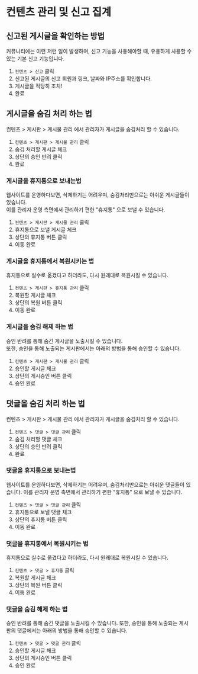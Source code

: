 # 컨텐츠 관리 및 신고 집계

## 신고된 게시글을 확인하는 방법

커뮤니티에는 이런 저런 일이 발생하며, 신고 기능을 사용해야할 때, 유용하게 사용할 수 있는 기본 신고 기능입니다.

1. `컨텐츠 > 신고` 클릭
2. 신고된 게시글의 신고 회원과 링크, 날짜와 IP주소를 확인합니다.
3. 게시글을 적당히 조치!
4. 완료

## 게시글을 숨김 처리 하는 법

컨텐츠 &gt; 게시판 &gt; 게시물 관리 에서 관리자가 게시글을 숨김처리 할 수 있습니다.

1. `컨텐츠 > 게시판 > 게시물 관리` 클릭
2. 숨김 처리할 게시글 체크
3. 상단의 승인 반려 클릭
4. 완료

### 게시글을 휴지통으로 보내는법

웹사이트를 운영하다보면, 삭제하기는 어려우며, 숨김처리만으로는 아쉬운 게시글들이 있습니다.  
이를 관리자 운영 측면에서 관리하기 편한 "휴지통" 으로 보낼 수 있습니다.

1.  `컨텐츠 > 게시판 > 게시물 관리` 클릭 
2. 휴지통으로 보낼 게시글 체크
3. 상단의 휴지통 버튼 클릭
4. 이동 완료

### 게시글을 휴지통에서 복원시키는 법

휴지통으로 실수로 옮겼다고 하더라도, 다시 원래대로 복원시킬 수 있습니다.

1.  `컨텐츠 > 게시판 > 휴지통 관리` 클릭
2. 복원할 게시글 체크
3. 상단의 복원 버튼 클릭
4. 이동 완료

### 게시글을 숨김 해제 하는 법

승인 반려를 통해 숨긴 게시글을 노출시킬 수 있습니다.  
또한, 승인을 통해 노출되는 게시판에서는 아래의 방법을 통해 승인할 수 있습니다.

1.  `컨텐츠 > 게시판 > 게시물 관리` 클릭
2. 승인할 게시글 체크
3. 상단의 게시승인 버튼 클릭
4. 승인 완료



## 댓글을 숨김 처리 하는 법

컨텐츠 &gt; 게시판 &gt; 게시물 관리 에서 관리자가 게시글을 숨김처리 할 수 있습니다.

1. `컨텐츠 > 댓글 > 댓글 관리` 클릭
2. 숨김 처리할 댓글 체크
3. 상단의 승인 반려 클릭
4. 완료

### 댓글을 휴지통으로 보내는법

웹사이트를 운영하다보면, 삭제하기는 어려우며, 숨김처리만으로는 아쉬운 댓글들이 있습니다. 이를 관리자 운영 측면에서 관리하기 편한 "휴지통" 으로 보낼 수 있습니다.

1.  `컨텐츠 > 댓글 > 댓글 관리` 클릭
2. 휴지통으로 보낼 댓글 체크
3. 상단의 휴지통 버튼 클릭
4. 이동 완료

### 댓글을 휴지통에서 복원시키는 법

휴지통으로 실수로 옮겼다고 하더라도, 다시 원래대로 복원시킬 수 있습니다.

1.  `컨텐츠 > 댓글 > 휴지통` 클릭
2. 복원할 게시글 체크
3. 상단의 복원 버튼 클릭
4. 이동 완료

### 댓글을 숨김 해제 하는 법

승인 반려를 통해 숨긴 댓글을 노출시킬 수 있습니다. 또한, 승인을 통해 노출되는 게시판의 댓글에서는 아래의 방법을 통해 승인할 수 있습니다.

1.  `컨텐츠 > 댓글 > 댓글 관리` 클릭
2. 승인할 게시글 체크
3. 상단의 게시승인 버튼 클릭
4. 승인 완료

